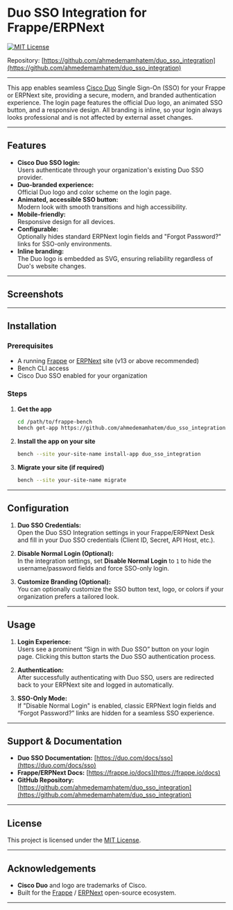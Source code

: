 # Duo SSO Integration for Frappe/ERPNext

[![MIT License](https://img.shields.io/badge/license-MIT-green.svg)](license.txt)

Repository: [https://github.com/ahmedemamhatem/duo_sso_integration](https://github.com/ahmedemamhatem/duo_sso_integration)

---

This app enables seamless [Cisco Duo](https://duo.com/) Single Sign-On (SSO) for your Frappe or ERPNext site, providing a secure, modern, and branded authentication experience. The login page features the official Duo logo, an animated SSO button, and a responsive design. All branding is inline, so your login always looks professional and is not affected by external asset changes.

---

## Features

- **Cisco Duo SSO login:**  
  Users authenticate through your organization's existing Duo SSO provider.
- **Duo-branded experience:**  
  Official Duo logo and color scheme on the login page.
- **Animated, accessible SSO button:**  
  Modern look with smooth transitions and high accessibility.
- **Mobile-friendly:**  
  Responsive design for all devices.
- **Configurable:**  
  Optionally hides standard ERPNext login fields and "Forgot Password?" links for SSO-only environments.
- **Inline branding:**  
  The Duo logo is embedded as SVG, ensuring reliability regardless of Duo's website changes.

---

## Screenshots

<!--
If you have screenshots, place them in the repo (e.g., `docs/`) and display them here:

![Login Page with Duo SSO Button](docs/login-duo-sso.png)
-->

---

## Installation

### Prerequisites

- A running [Frappe](https://frappe.io/) or [ERPNext](https://erpnext.com/) site (v13 or above recommended)
- Bench CLI access
- Cisco Duo SSO enabled for your organization

### Steps

1. **Get the app**

    ```sh
    cd /path/to/frappe-bench
    bench get-app https://github.com/ahmedemamhatem/duo_sso_integration.git
    ```

2. **Install the app on your site**

    ```sh
    bench --site your-site-name install-app duo_sso_integration
    ```

3. **Migrate your site (if required)**

    ```sh
    bench --site your-site-name migrate
    ```

---

## Configuration

1. **Duo SSO Credentials:**  
   Open the Duo SSO Integration settings in your Frappe/ERPNext Desk and fill in your Duo SSO credentials (Client ID, Secret, API Host, etc.).

2. **Disable Normal Login (Optional):**  
   In the integration settings, set **Disable Normal Login** to `1` to hide the username/password fields and force SSO-only login.

3. **Customize Branding (Optional):**  
   You can optionally customize the SSO button text, logo, or colors if your organization prefers a tailored look.

---

## Usage

1. **Login Experience:**  
   Users see a prominent “Sign in with Duo SSO” button on your login page. Clicking this button starts the Duo SSO authentication process.

2. **Authentication:**  
   After successfully authenticating with Duo SSO, users are redirected back to your ERPNext site and logged in automatically.

3. **SSO-Only Mode:**  
   If "Disable Normal Login" is enabled, classic ERPNext login fields and “Forgot Password?” links are hidden for a seamless SSO experience.

---

## Support & Documentation

- **Duo SSO Documentation:** [https://duo.com/docs/sso](https://duo.com/docs/sso)
- **Frappe/ERPNext Docs:** [https://frappe.io/docs](https://frappe.io/docs)
- **GitHub Repository:** [https://github.com/ahmedemamhatem/duo_sso_integration](https://github.com/ahmedemamhatem/duo_sso_integration)

---

## License

This project is licensed under the [MIT License](license.txt).

---

## Acknowledgements

- **Cisco Duo** and logo are trademarks of Cisco.
- Built for the [Frappe](https://frappe.io/) / [ERPNext](https://erpnext.com/) open-source ecosystem.

---